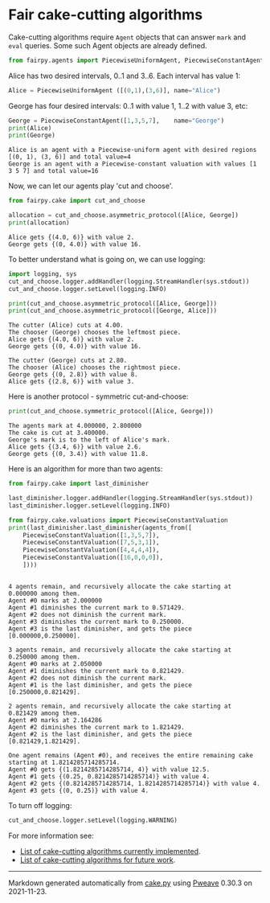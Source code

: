 # Fair cake-cutting algorithms
Cake-cutting algorithms require `Agent` objects that can answer `mark` and `eval` queries.
Some such Agent objects are already defined.


```python
from fairpy.agents import PiecewiseUniformAgent, PiecewiseConstantAgent, agents_from
```



Alice has two desired intervals, 0..1 and 3..6. Each interval has value 1:

```python
Alice = PiecewiseUniformAgent ([(0,1),(3,6)], name="Alice")
```



George has four desired intervals: 0..1 with value 1, 1..2 with value 3, etc:

```python
George = PiecewiseConstantAgent([1,3,5,7],    name="George")  
print(Alice)
print(George)
```

```
Alice is an agent with a Piecewise-uniform agent with desired regions
[(0, 1), (3, 6)] and total value=4
George is an agent with a Piecewise-constant valuation with values [1
3 5 7] and total value=16
```



Now, we can let our agents play 'cut and choose'.


```python
from fairpy.cake import cut_and_choose

allocation = cut_and_choose.asymmetric_protocol([Alice, George])
print(allocation)
```

```
Alice gets {(4.0, 6)} with value 2.
George gets {(0, 4.0)} with value 16.
```



To better understand what is going on, we can use logging:


```python
import logging, sys
cut_and_choose.logger.addHandler(logging.StreamHandler(sys.stdout))
cut_and_choose.logger.setLevel(logging.INFO)

print(cut_and_choose.asymmetric_protocol([Alice, George]))
print(cut_and_choose.asymmetric_protocol([George, Alice]))
```

```
The cutter (Alice) cuts at 4.00.
The chooser (George) chooses the leftmost piece.
Alice gets {(4.0, 6)} with value 2.
George gets {(0, 4.0)} with value 16.

The cutter (George) cuts at 2.80.
The chooser (Alice) chooses the rightmost piece.
George gets {(0, 2.8)} with value 8.
Alice gets {(2.8, 6)} with value 3.
```



Here is another protocol - symmetric cut-and-choose:

```python
print(cut_and_choose.symmetric_protocol([Alice, George]))
```

```
The agents mark at 4.000000, 2.800000
The cake is cut at 3.400000.
George's mark is to the left of Alice's mark.
Alice gets {(3.4, 6)} with value 2.6.
George gets {(0, 3.4)} with value 11.8.
```



Here is an algorithm for more than two agents:


```python
from fairpy.cake import last_diminisher

last_diminisher.logger.addHandler(logging.StreamHandler(sys.stdout))
last_diminisher.logger.setLevel(logging.INFO)

from fairpy.cake.valuations import PiecewiseConstantValuation
print(last_diminisher.last_diminisher(agents_from([
    PiecewiseConstantValuation([1,3,5,7]), 
    PiecewiseConstantValuation([7,5,3,1]),
    PiecewiseConstantValuation([4,4,4,4]),
    PiecewiseConstantValuation([16,0,0,0]),
    ])))
```

```

4 agents remain, and recursively allocate the cake starting at
0.000000 among them.
Agent #0 marks at 2.000000
Agent #1 diminishes the current mark to 0.571429.
Agent #2 does not diminish the current mark.
Agent #3 diminishes the current mark to 0.250000.
Agent #3 is the last diminisher, and gets the piece
[0.000000,0.250000].

3 agents remain, and recursively allocate the cake starting at
0.250000 among them.
Agent #0 marks at 2.050000
Agent #1 diminishes the current mark to 0.821429.
Agent #2 does not diminish the current mark.
Agent #1 is the last diminisher, and gets the piece
[0.250000,0.821429].

2 agents remain, and recursively allocate the cake starting at
0.821429 among them.
Agent #0 marks at 2.164286
Agent #2 diminishes the current mark to 1.821429.
Agent #2 is the last diminisher, and gets the piece
[0.821429,1.821429].

One agent remains (Agent #0), and receives the entire remaining cake
starting at 1.8214285714285714.
Agent #0 gets {(1.8214285714285714, 4)} with value 12.5.
Agent #1 gets {(0.25, 0.8214285714285714)} with value 4.
Agent #2 gets {(0.8214285714285714, 1.8214285714285714)} with value 4.
Agent #3 gets {(0, 0.25)} with value 4.
```



To turn off logging:


```python
cut_and_choose.logger.setLevel(logging.WARNING)
```


For more information see:

* [List of cake-cutting algorithms currently implemented](../fairpy/cake/README.md).
* [List of cake-cutting algorithms for future work](../fairpy/cake/README-future.md).

---
Markdown generated automatically from [cake.py](cake.py) using [Pweave](http://mpastell.com/pweave) 0.30.3 on 2021-11-23.
